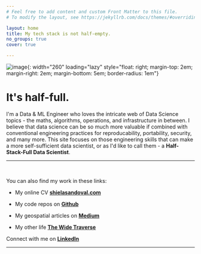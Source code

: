 ```yaml
---
# Feel free to add content and custom Front Matter to this file.
# To modify the layout, see https://jekyllrb.com/docs/themes/#overriding-theme-defaults

layout: home
title: My tech stack is not half-empty.
no_groups: true
cover: true

---
```


![image]({{site.baseurl}}/assets/images/avatar.png){: width="260" loading="lazy" style="float: right; margin-top: 2em; margin-right: 2em; margin-bottom: 5em; border-radius: 1em"}

# It's half-full.

I'm a Data & ML Engineer who loves the intricate web of Data Science topics - the maths, algorithms, operations, and infrastructure in between. I believe that data science can be so much more valuable if combined with conventional engineering practices for reproducability, portability, security, and many more. This site focuses on those engineering skills that can make a more self-sufficient data scientist, or as I'd like to call them - a **Half-Stack-Full Data Scientist**.

---

<br />

You can also find my work in these links:

- My online CV **[shielasandoval.com](https://www.shielasandoval.com)**

- My code repos on **[Github](https://github.com/shielamms)**

- My geospatial articles on **[Medium](https://medium.com/@shiela.mms)**

- My other life **[The Wide Traverse](https://thewidetraverse.wordpress.com/)**

Connect with me on **[LinkedIn](https://www.linkedin.com/in/shiela-mms/)**

---

